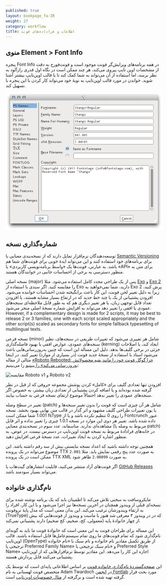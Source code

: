 ```yaml
---
published: true
layout: bookpage_fa-IR
weight: 27
category: workflow
title: اطلاعات و فراداده‌های فونت
---
```


## منوی Element > Font Info

پنجره Font Info در همه برنامه‌های ویرایش‌گر فونت موجود است
و فونت‌فورج به دقت از مشخصات اوپن تایپ پیروی می‌کند،
هر چند ممکن است در نگاه اول قدری رازآلود به نظر برسد،
اما استفاده از آن می‌تواند به شما کمک کند تا با قالب اوپن‌تایپ بیشتر آشنا شوید.
خواندن در مورد قالب اوپن‌تایپ به نوبهٔ خود می‌تواند کار کردن با این پنجره با تسهیل کند.

<img src="images/info_ps_names.png"/>

## شماره‌گذاری نسخه

توسعه‌دهندگان نرم‌افزار تمایل دارند که از نسخه‌بندی معنایی یا
[Semantic Versioning](http://semver.org)
برای برنامه‌های خود استفاده کنند
و این می‌تواند ایدهٔ خوبی برای فونت‌های شما هم باشد.
به عبارتی، فونت‌ها یک «واسط برنامه‌نویسی کاربردی» یا «API» برای متن به منظور دسترسی به برخی از احساسات جانبی در خوانندگان هستند.

نسخه اصلی (major) پس از یک طراحی مجدد کامل استفاده می‌شود.
مثلا [Exo] و [Exo 2] را مقایسه کنید.
اگر سندی با استفاده از Exo دارید،
شما نمی‌خواهید به Exo 2 پرش کنید،
زیرا به دلیل تغییر لحن فونت،
این کار باعث برانگیخته شدن احساسات خواننده می‌شود.
افزودن پشتیبانی از یک یا چند خط جدید که در ارتفاع بسیار مشابه هستند،
یا افزودن تعداد قابل توجهی زبان،
یا هر تغییر دیگری هم که به طور قابل ملاحظه‌ای سنجه‌های عمودی یا افقی را تغییر دهد
می‌تواند به افزایش شماره نسخهٔ اصلی منجر می‌شود.
However, if a complementary design is made for 2 scripts, it may be best to release 2 or 3 families, one with each script scaled appropriately and the other script(s) scaled as secondary fonts for simple fallback typesetting of multilingual texts. 


نسخه فرعی (minor) شامل هر تغییری می‌شود که تغییرات ظریفی در سنجه‌های، نظیر سنجه‌های عمودی، عوارض افقی یا بهبود فاصله‌گذاری (kerning) ایجاد کند،
یا اصلاحات جزئی در برخی گلیف‌ها بدهد.
دلیل این مساله این است که چنین به‌روزرسانی‌هایی باعث می‌شود اسناد با استفاده از نسخهٔ جدید فونت (در بسیاری از موارد) تغییر کنند.
در اینجا مثالی از مقاله
[«Roboto Rebooted: چرا گوگل فونت خود را مانند بقیه محصولاتش  به‌روزرسانی می‌کند» را ببینیم](http://www.fastcodesign.com/3033126/roboto-rebooted-why-google-plans-to-update-its-font-like-the-rest-of-its-products)
را می‌بینیم:

![مقایسه Roboto v1 و Roboto v2](https://images.fastcompany.net/image/upload/w_596,c_limit,q_auto:best,f_auto,fl_lossy/fc/3033126-inline-i-thenewroboto2.jpg) 

افزودن تنها تعدادی گلیف برای  «کامل» کردن پوشش مجموعه حروفی که از قبل در نظر گرفته شده بوده‌اند
و یا اضافه کردن پشتیبانی از تعدادی زبان بیشتر،
به خصوص اگر سنجه‌های عمودی را تغییر ندهد احتمالاً موضوع ارتقای نسخه فرعی به حساب بیایند.

تغییر در سطح وصله (patch) شامل هر آن چیزی است که فونت را بدون تغییر سنجه‌ها و یا بون تغییرات طراحی گلیف مشهود و اثر گذار در قالب متن نهایی بهبود بخشد.
نسخه 1.001 شما ممکن است fsType را روی 0 تنظیم نکرده باشد
و یا از Fontcrunch عبور داده شده باشد.
تغییر هر دوی این موارد در نسخه 1.0.1 چیزی را تغییر نداده و اثر قابل مشاهده‌ای ندارند.
متاسفانه، عدد سوم در نسخه‌بندی معنایی (مربوط به وصله یا patch) در خانه‌های فرادادهٔ مربوط به نسخه فونت اوپن‌تایپ در دسترس نیست.
در عوض، به منظور اشاره کردن به ایجاد تغییرات، عدد نسخهٔ فرعی افزایش دهید.

همچنین توجه داشته باشید که اعداد نسخه نبایستی بیش از سه رقم داشته باشد.
این موضوع می‌تواند در یک پرونده TTX به صورت عدد پنج رقمی نمایش یابد.
مثلا `2.001` ممکن است در یک پرونده TTX XML به صورت `2.00099` ظاهر شود.

اگر فونت‌های آزاد منتشر می‌کنید، قابلیت انتشارهای گیت‌هاب یا [GitHub Releases](https://www.google.com/search?q=github+releases) می‌تواند بسیار سودمند باشد.

## نام‌گذاری خانواده

مایکروسافت به سختی تلاش می‌کند تا اطمینان یابد که یک برنامه نوشته شده برای نسخه‌ای قبلی از ویندوز همچنان در آخرین نسخه‌ها نیز  اجرا می‌شود و با این کار، افراد را به ارتقاء ویندوزشان ترغیب می‌کند.
این بدان معنی است که مدل پایهٔ تروفونت (TrueType) که در در ویندوز ۳ معرفی شد هنوز با ماست و ویندوز از فونت‌هایی که بیش از چهار خانوادهٔ پایه (معمولی، کج، ضخیم، کج ضخیم) دارند پشتیبانی نمی‌کند.

این مساله برای طراحان فونت به این معنی است که خانوادهٔ‌ فونت ما باید به گونه‌ای نام‌گذاری شود که تمام فونت‌های ما روی تمام سیستم‌عامل‌ها قابل استفاده باشند.
قالب اوپن‌تایپ (OpenType) از طریق تکمیل مقادیر نام خانواده و نام سبک با «نام خانواده ترجیحی یا Preferred Family Name» و «نام سبک ترجیحی یا Preferred Style Name» اجازه این کار را می‌دهد. این مقادیر توسط نرم‌افزارهایی که از اوپن‌تایپ پشتیبانی می‌کنند قابل پردازش هستند.

این
[صفحه‌گستردهٔ نام‌گذاری خانواده فونت](https://docs.google.com/spreadsheets/d/1ckHigO7kRxbm9ZGVQwJ6QJG_HjV_l_IRWJ_xeWnTSBg/edit#gid=0)
بر اساس اطلاعاتی پایه‌ای است که توسط یک متخصص فونت لهستانی به نام Adam Twardoch در
[انجمن  Fontlab](http://forum.fontlab.com/index.php?topic=313.0)
مورد بحث قرار گرفته تهیه شده است
و برگرفته از 
[مثال خصوصیات اوپن‌تایپ](https://www.microsoft.com/typography/otspec/namesmp.htm)
است.

[Exo]: http://www.google.com/fonts/specimen/Exo
[Exo 2]: http://www.google.com/fonts/specimen/Exo+2
